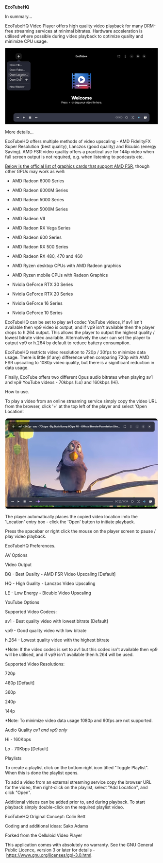 **EcoTubeHQ**



In summary...



EcoTubeHQ Video Player offers high quality video playback for many DRM-free streaming services at minimal bitrates. Hardware acceleration is utilised where possible during video playback to optimize quality and minimize CPU usage.



![screenshot](https://raw.githubusercontent.com/ecotubehq/player/master/ecotube-1.png)

More details...



EcoTubeHQ offers multiple methods of video upscaling - AMD FidelityFX Super Resolution (best quality), Lanczos (good quality) and Bicubic (energy Saving). AMD FSR video quality offers a practical use for 144p video when full screen output is not required, e.g. when listening to podcasts etc.



[Below is the official list of graphics cards that support AMD FSR](https://www.tomshardware.com/reference/amd-fsr-fidelityfx-super-resolution-explained), though other GPUs may work as well:



- AMD Radeon 6000 Series

- AMD Radeon 6000M Series

- AMD Radeon 5000 Series

- AMD Radeon 5000M Series

- AMD Radeon VII

- AMD Radeon RX Vega Series

- AMD Radeon 600 Series

- AMD Radeon RX 500 Series

- AMD Radeon RX 480, 470 and 460 

- AMD Ryzen desktop CPUs with AMD Radeon graphics

- AMD Ryzen mobile CPUs with Radeon Graphics

- Nvidia GeForce RTX 30 Series

- Nvidia GeForce RTX 20 Series

- Nvidia GeForce 16 Series

- Nvidia GeForce 10 Series





EcoTubeHQ can be set to play av1 codec YouTube videos, if av1 isn't available then vp9 video is output, and if vp9 isn't available then the player drops to h.264 output. This allows the player to output the highest quality / lowest bitrate video available. Alternatively the user can set the player to output vp9 or h.264 by default to reduce battery consumption.



EcoTubeHQ restricts video resolution to 720p / 30fps to minimize data usage. There is little (if any) difference when comparing 720p with AMD FSR upscaling to 1080p video quality, but there is a significant reduction in data usage.



Finally, EcoTube offers two different Opus audio bitrates when playing av1 and vp9 YouTube videos - 70kbps (Lo) and 160kbps (Hi).



How to use.



To play a video from an online streaming service simply copy the video URL from the browser, click '+' at the top left of the player and select 'Open Location'.



![screenshot](https://raw.githubusercontent.com/ecotubehq/player/master/ecotube-3.png)



The player automatically places the copied video location imto the 'Location' entry box - click the 'Open' button to initiate playback.



Press the spacebar or right click the mouse on the player screen to pause / play video playback.



EcoTubeHQ Preferences.



AV Options



Video Output



BQ - Best Quality - AMD FSR Video Upscaling [Default] 

HQ - High Guality - Lanczos Video Upscaling 

LE - Low Energy - Bicubic Video Upscaling



YouTube Options



Supported Video Codecs:



av1 - Best quality video with lowest bitrate [Default] 

vp9 - Good quality video with low bitrate 

h.264 - Lowest quality video with the highest bitrate



\*Note: If the video codec is set to av1 but this codec isn't available then vp9 will be utilised, and if vp9 isn't available then h.264 will be used.



Supported Video Resolutions:



720p 

480p [Default] 

360p 

240p 

144p



\*Note: To minimize video data usage 1080p and 60fps are not supported.



Audio Quality *av1 and vp9 only*



Hi - 160Kbps 

Lo - 70Kbps [Default]



Playlists



To create a playlist click on the bottom right icon titled "Toggle Playlist". When this is done the playlist opens.



To add a video from an external streaming service copy the browser URL for the video, then right-click on the playlist, select "Add Location", and click "Open".



Additional videos can be added prior to, and during playback. To start playback simply double-click on the required playlist video.



EcoTubeHQ Original Concept: Colin Bett 

Coding and additional ideas: Sako Adams



Forked from the Celluloid Video Player



This application comes with absolutely no warranty. See the GNU General Public Licence, version 3 or later for details - <https://www.gnu.org/licenses/gpl-3.0.html>.



